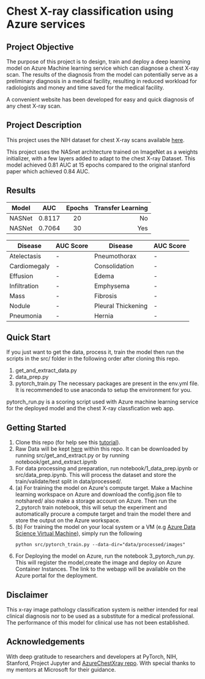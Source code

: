# Chest X-ray classification using Azure services


## Project Objective
The purpose of this project is to design, train and deploy a deep learning model on Azure Machine learning service which can diagnose a chest X-ray scan.
The results of the diagnosis from the model can potentially serve as a preliminary diagnosis in a medical facility, resulting in reduced workload for radiologists and money and time saved for the medical facility.

A convenient website has been developed for easy and quick diagnosis of any chest X-ray scan.

## Project Description
This project uses the NIH dataset for chest X-ray scans available [here](https://nihcc.app.box.com/v/ChestXray-NIHCC).

This project uses the NASnet architecture trained on ImageNet as a weights initializer, with a few layers added to adapt to the chest X-ray Dataset.
This model achieved 0.81 AUC at 15 epochs compared to the original stanford paper which achieved 0.84 AUC.


## Results

|Model | AUC | Epochs | Transfer Learning |
|------|:---:|:------:|-----------------:|
|NASNet|0.8117|20|No|
|NASNet|0.7064|30|Yes|

| Disease      | AUC Score | Disease            | AUC Score |
|--------------|-----------|--------------------|-----------|
| Atelectasis  | -  | Pneumothorax       | -  |
| Cardiomegaly | -  | Consolidation      | -  |
| Effusion     | - | Edema              | - |
| Infiltration | -  | Emphysema          | -  |
| Mass         | -  | Fibrosis           | -  |
| Nodule       | - | Pleural Thickening | -  |
| Pneumonia    | -  | Hernia             | -  |


## Quick Start
If you just want to get the data, process it, train the model then run the scripts in the src/ folder in the following order after cloning this repo.
1. get_and_extract_data.py
2. data_prep.py
3. pytorch_train.py
The necessary packages are present in the env.yml file. It is recommended to use anaconda to setup the environment for you.

pytorch_run.py is a scoring script used with Azure machine learning service for the deployed model and the chest X-ray classfication web app.

## Getting Started

1. Clone this repo (for help see this [tutorial](https://help.github.com/articles/cloning-a-repository/)).
2. Raw Data will be kept [here](https://github.com/pavan-kalyan/chest-xray-classification-azure/tree/master/data/raw) within this repo. It can be downloaded by running src/get_and_extract.py 
or by running notebook/get_and_extract.ipynb
3. For data processing and preparation, run notebook/1_data_prep.ipynb or src/data_prep.ipynb. This will process the dataset and store the train/validate/test split in data/processed/.
4. (a) For training the model on Azure's compute target. Make a Machine learning workspace on Azure and download the config.json file to notshared/ also make a storage account on Azure.
Then run the 2_pytorch train notebook, this will setup the experiment and automatically procure a compute target and train the model there and store the output on the Azure workspace.
4. (b) For training the model on your local system or a VM (e.g [Azure Data Science Virtual Machine](https://azure.microsoft.com/en-in/services/virtual-machines/data-science-virtual-machines/)), simply run the following
    ```
    python src/pytorch_train.py --data-dir="data/processed/images" 
    ```
5. For Deploying the model on Azure, run the notebook 3_pytorch_run.py. This will register the model,create the image and deploy on Azure Container Instances. The link to the webapp will be available on the Azure portal for the deployment.

## Disclaimer
This x-ray image pathology classification system is neither intended for real clinical diagnosis nor to be used as a substitute for a medical professional. The performance of this model for clinical use has not been established.


## Acknowledgements
With deep gratitude to researchers and developers at PyTorch, NIH, Stanford, Project Jupyter and [AzureChestXray repo](https://github.com/Azure/AzureChestXRay). With special thanks to my mentors at Microsoft for their guidance.
